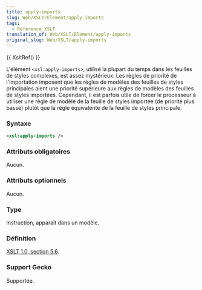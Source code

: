 ```yaml
---
title: apply-imports
slug: Web/XSLT/Element/apply-imports
tags:
  - Référence_XSLT
translation_of: Web/XSLT/Element/apply-imports
original_slug: Web/XSLT/apply-imports
---
```

{{ XsltRef() }}

L'élément `<xsl:apply-imports>`, utilisé la plupart du temps dans les feuilles de styles complexes, est assez mystérieux. Les règles de priorité de l'importation imposent que les règles de modèles des feuilles de styles principales aient une priorité supérieure aux règles de modèles des feuilles de styles importées. Cependant, il est parfois utile de forcer le processeur à utiliser une règle de modèle de la feuille de styles importée (de priorité plus basse) plutôt que la règle équivalente de la feuille de styles principale.

### Syntaxe

```xml
<xsl:apply-imports />
```

### Attributs obligatoires

Aucun.

### Attributs optionnels

Aucun.

### Type

Instruction, apparaît dans un modèle.

### Définition

[XSLT 1.0, section 5.6](http://www.w3.org/TR/xslt#apply-imports).

### Support Gecko

Supportée.
